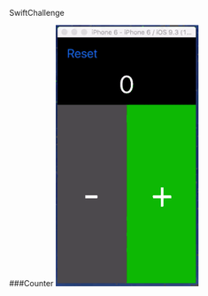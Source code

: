 SwiftChallenge


###Counter
![alt tag](https://github.com/kennybatista/30DaysOfSwiftChallenge/blob/master/Counter/DayOne.gif)

